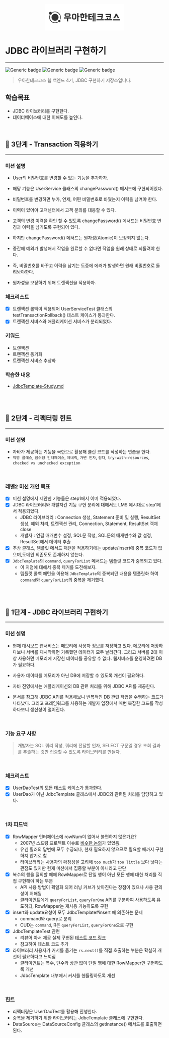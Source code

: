 <p align="center">
    <img src="./woowacourse.png" alt="우아한테크코스" width="250px">
</p>

# JDBC 라이브러리 구현하기

---

![Generic badge](https://img.shields.io/badge/Level4-JDBC-green.svg)
![Generic badge](https://img.shields.io/badge/test-10_passed-blue.svg)
![Generic badge](https://img.shields.io/badge/version-3.0.0-brightgreen.svg)

> 우아한테크코스 웹 백엔드 4기, JDBC 구현하기 저장소입니다.

## 학습목표

- JDBC 라이브러리를 구현한다.
- 데이터베이스에 대한 이해도를 높인다.

<br>

## 🚀 3단계 - Transaction 적용하기

---

### 미션 설명

- User의 비밀번호를 변경할 수 있는 기능을 추가하자.
- 해당 기능은 UserService 클래스의 changePassword() 메서드에 구현되어있다.
- 비밀번호를 변경하면 누가, 언제, 어떤 비밀번호로 바꿨는지 이력을 남겨야 한다.
- 이력이 있어야 고객센터에서 고객 문의를 대응할 수 있다.
- 고객의 변경 이력을 확인 할 수 있도록 changePassword() 메서드는 비밀번호 변경과 이력을 남기도록 구현되어 있다.

- 하지만 changePassword() 메서드는 원자성(Atomic)이 보장되지 않는다.
- 중간에 예외가 발생해서 작업을 완료할 수 없다면 작업을 원래 상태로 되돌려야 한다.
- 즉, 비밀번호를 바꾸고 이력을 남기는 도중에 에러가 발생하면 원래 비밀번호로 돌려놔야한다.
- 원자성을 보장하기 위해 트랜잭션을 적용하자.

### 체크리스트

- [x] 트랜잭션 롤백이 적용되어 UserServiceTest 클래스의 testTransactionRollback() 테스트 케이스가 통과한다.
- [x] 트랜잭션 서비스와 애플리케이션 서비스가 분리되었다.

### 키워드

- 트랜잭션
- 트랜잭션 동기화
- 트랜잭션 서비스 추상화

### 학습한 내용

- [JdbcTemplate-Study.md](./JdbcTemplate-Study.md)

<br><br>

## 🚀 2단계 - 리팩터링 힌트

---

### 미션 설명

- 자바가 제공하는 기능을 극한으로 활용해 클린 코드를 작성하는 연습을 한다.
- `익명 클래스`, `함수형 인터페이스`, `제네릭`, `가변 인자`, `람다`, `try-with-resources`, `checked vs unchecked exception`

<br>

### 레벨2 미션 개인 목표

- [x] 미션 설명에서 제안한 기능들은 step1에서 이미 적용되었다.
- [x] JDBC 라이브러리와 개발자간 기능 구현 분리에 대해서도 LMS 예시대로 step1에서 적용되었다.
    - JDBC 라이브러리 : Connection 생성, Statement 준비 및 실행, ResultSet 생성, 예외 처리, 트랜잭션 관리, Connection, Statement, ResultSet 객체
      close
    - 개발자 : 연결 매개변수 설정, SQL문 작성, SQL문의 매개변수와 값 설정, ResultSet에서 데이터 추출
- [x] 추상 클래스, 템플릿 메서드 패턴을 적용하기에는 update/insert에 중복 코드가 없으며,도메인 의존도도 존재하지 않는다.
- [x] `JdbcTemplate`의 `command`, `queryForList` 메서드는 템플릿 코드가 중복되고 있다.
    - 이 지점에 대해서 중복 제거를 도전해보자.
    - 템플릿 콜백 패턴을 이용해 `JdbcTemplate`의 중복되던 내용을 템플릿화 하여 `command`와 `queryForList`의 중복을 제거했다.

<br><br>

## 🚀 1단계 - JDBC 라이브러리 구현하기

---

### 미션 설명

- 현재 대시보드 웹서비스는 메모리에 사용자 정보를 저장하고 있다.
  메모리에 저장하다보니 서버를 재시작하면 기록했던 데이터가 모두 날라간다.
  그리고 서버를 2대 이상 사용하면 메모리에 저장한 데이터를 공유할 수 없다.
  웹서비스를 운영하려면 DB가 필요하다.

- 사용자 데이터를 메모리가 아닌 DB에 저장할 수 있도록 개선이 필요하다.

- 자바 진영에서는 애플리케이션의 DB 관련 처리를 위해 JDBC API를 제공한다.

- 문서를 참고해 JDBC API를 적용해보니 반복적인 DB 관련 작업을 수행하는 코드가 나타났다.
  그리고 프레임워크를 사용하는 개발자 입장에서 매번 복잡한 코드를 작성하다보니 생산성이 떨어진다.

<br>

### 기능 요구 사항

> 개발자는 SQL 쿼리 작성, 쿼리에 전달할 인자, SELECT 구문일 경우 조회 결과를 추출하는 것만 집중할 수 있도록 라이브러리를 만들자.

<br>

### 체크리스트

- [x] UserDaoTest의 모든 테스트 케이스가 통과한다.
- [x] UserDao가 아닌 JdbcTemplate 클래스에서 JDBC와 관련된 처리를 담당하고 있다.

<br>

### 1차 피드백

- [x] RowMapper 인터페이스에 rowNum이 없어서 불편하지 않은가요?
    - 2007년 스프링 프로젝트
      이슈로 [비슷한 논의](https://github.com/spring-projects/spring-framework/issues/7796#issuecomment-453314824)가 있었음.
    - 유겐 휠러의 답변에 모두 수긍되나, 현재 필요하지 않으므로 필요할 때까지 구현하지 않기로 함
    - 라이브러리는 사용자의 확장성을 고려해 `too much`가 `too little` 보다 낫다는 관점도 있지만 현재 미션에서 집중할 부분이 아니라고 판단
- [x] 복수의 행을 질의할 때에 RowMapper로 단일 행이 아닌 모든 행에 대한 처리를 직접 구현해야 하는 부분
    - API 사용 방법이 획일화 되어 러닝 커브가 낮아진다는 장점이 있으나 사용 편의성이 저해됨
    - 클라이언트에게 `queryForList`, `queryForOne` API를 구분하여 사용하도록 유도하되, RowMapper는 재사용 가능하도록 구현
- [x] insert와 update요청이 모두 JdbcTemplate#insert 에 의존하는 문제
    - command와 query로 분리
    - CUD는 `command`, R은 `queryForList`, `queryForOne`으로 구현
- [x] JdbcTemplateTest 관련
    - 리뷰어 아서 제공 실제
      구현된 [테스트 코드 링크](https://github.com/spring-projects/spring-framework/blob/main/spring-jdbc/src/test/java/org/springframework/jdbc/core/JdbcTemplateTests.java)
    - 참고하여 테스트 코드 추가
- [x] 라이브러리 사용자가 커서를 옮기는 `rs.next()`를 직접 호출하는 부분은 확실히 개선이 필요하다고 느껴짐
    - 클라이언트는 복수, 단수와 상관 없이 단일 행에 대한 RowMapper만 구현하도록 개선
    - JdbcTemplate 내부에서 커서를 핸들링하도록 개선

<br>

### 힌트

- 리팩터링은 UserDaoTest를 활용해 진행한다.
- 중복을 제거하기 위한 라이브러리는 JdbcTemplate 클래스에 구현한다.
- DataSource는 DataSourceConfig 클래스의 getInstance() 메서드를 호출하면 된다.

<br><br>
